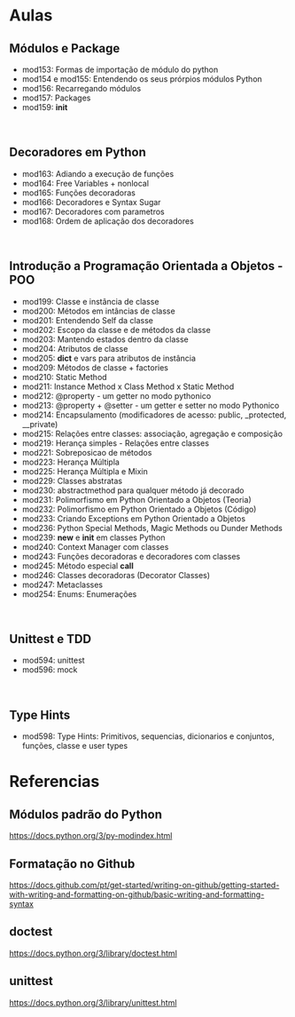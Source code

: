 


# Aulas

## Módulos e Package  
 - mod153: Formas de importação de módulo do python
 - mod154 e mod155: Entendendo os seus prórpios módulos Python
 - mod156: Recarregando módulos
 - mod157: Packages
 - mod159: __init__

</br>

## Decoradores em Python
- mod163: Adiando a execução de funções
- mod164: Free Variables + nonlocal
- mod165: Funções decoradoras
- mod166: Decoradores e Syntax Sugar
- mod167: Decoradores com parametros
- mod168: Ordem de aplicação dos decoradores

</br>

## Introdução a Programação Orientada a Objetos - POO
- mod199: Classe e instância de classe
- mod200: Métodos em intâncias de classe
- mod201: Entendendo Self da classe
- mod202: Escopo da classe e de métodos da classe
- mod203: Mantendo estados dentro da classe
- mod204: Atributos de classe
- mod205: __dict__ e vars para atributos de instância
- mod209: Métodos de classe + factories
- mod210: Static Method
- mod211: Instance Method x Class Method x Static Method
- mod212: @property - um getter no modo pythonico
- mod213: @property + @setter - um getter e setter no modo Pythonico
- mod214: Encapsulamento (modificadores de acesso: public, _protected, __private)
- mod215: Relações entre classes: associação, agregação e composição
- mod219: Herança simples - Relações entre classes
- mod221: Sobreposicao de métodos
- mod223: Herança Múltipla
- mod225: Herança Múltipla e Mixin
- mod229: Classes abstratas
- mod230: abstractmethod para qualquer método já decorado
- mod231: Polimorfismo em Python Orientado a Objetos (Teoria)
- mod232: Polimorfismo em Python Orientado a Objetos (Código)
- mod233: Criando Exceptions em Python Orientado a Objetos
- mod236: Python Special Methods, Magic Methods ou Dunder Methods
- mod239: __new__ e __init__ em classes Python
- mod240: Context Manager com classes
- mod243: Funções decoradoras e decoradores com classes
- mod245: Método especial __call__
- mod246: Classes decoradoras (Decorator Classes)
- mod247: Metaclasses
- mod254: Enums: Enumerações

</br>

## Unittest e TDD
- mod594: unittest 
- mod596: mock

</br>

## Type Hints
- mod598: Type Hints: Primitivos, sequencias, dicionarios e conjuntos, funções, classe e user types

# Referencias

## Módulos padrão do Python

https://docs.python.org/3/py-modindex.html


## Formatação no Github

https://docs.github.com/pt/get-started/writing-on-github/getting-started-with-writing-and-formatting-on-github/basic-writing-and-formatting-syntax

## doctest

https://docs.python.org/3/library/doctest.html

## unittest

https://docs.python.org/3/library/unittest.html

